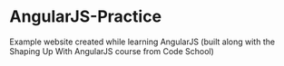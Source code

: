 AngularJS-Practice
==================

Example website created while learning AngularJS (built along with the Shaping Up With AngularJS course from Code School)
